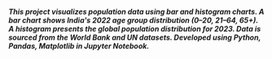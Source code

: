 ***This project visualizes population data using bar and histogram charts.
A bar chart shows India's 2022 age group distribution (0–20, 21–64, 65+).
A histogram presents the global population distribution for 2023.
Data is sourced from the World Bank and UN datasets.
Developed using Python, Pandas, Matplotlib in Jupyter Notebook.***
